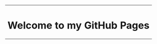 <table border="0">
  <tr>
    <td width="100%">
      <h1>Welcome to my GitHub Pages</h1>
    </td>
  </tr>
</table>

